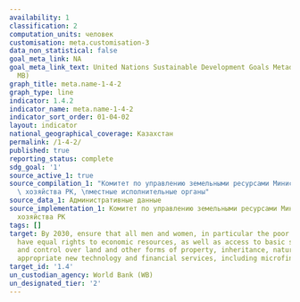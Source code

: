 ```yaml
---
availability: 1
classification: 2
computation_units: человек
customisation: meta.customisation-3
data_non_statistical: false
goal_meta_link: NA
goal_meta_link_text: United Nations Sustainable Development Goals Metadata (PDF 4.0
  MB)
graph_title: meta.name-1-4-2
graph_type: line
indicator: 1.4.2
indicator_name: meta.name-1-4-2
indicator_sort_order: 01-04-02
layout: indicator
national_geographical_coverage: Казахстан
permalink: /1-4-2/
published: true
reporting_status: complete
sdg_goal: '1'
source_active_1: true
source_compilation_1: "Комитет по управлению земельными ресурсами Министерства сельского\
  \ хозяйства РК, \nместные исполнительные органы"
source_data_1: Административные данные
source_implementation_1: Комитет по управлению земельными ресурсами Министерства сельского
  хозяйства РК
tags: []
target: By 2030, ensure that all men and women, in particular the poor and the vulnerable,
  have equal rights to economic resources, as well as access to basic services, ownership
  and control over land and other forms of property, inheritance, natural resources,
  appropriate new technology and financial services, including microfinance.
target_id: '1.4'
un_custodian_agency: World Bank (WB)
un_designated_tier: '2'
---
```

